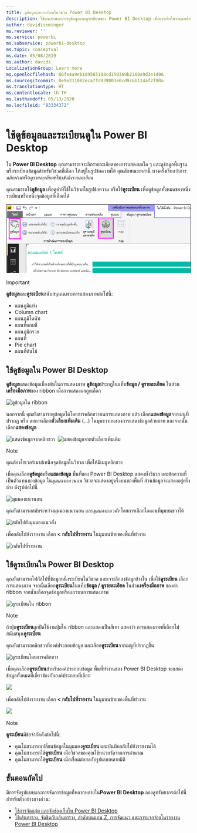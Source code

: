 ```yaml
---
title: ดูข้อมูลและระเบียนในวิชวล Power BI Desktop
description: ใช้คุณลักษณะการดูข้อมูลและดูระเบียนของ Power BI Desktop เพื่อเจาะลึกในรายละเอียด
author: davidiseminger
ms.reviewer: ''
ms.service: powerbi
ms.subservice: powerbi-desktop
ms.topic: conceptual
ms.date: 05/08/2019
ms.author: davidi
LocalizationGroup: Learn more
ms.openlocfilehash: 66fe4a9eb109565108cd150369b2260a9d3e1d06
ms.sourcegitcommit: 0e9e211082eca7fd939803e0cd9c6b114af2f90a
ms.translationtype: HT
ms.contentlocale: th-TH
ms.lasthandoff: 05/13/2020
ms.locfileid: "83334372"
---
```

# <a name="use-see-data-and-see-records-in-power-bi-desktop"></a>ใช้ดูข้อมูลและระเบียนดูใน Power BI Desktop
ใน **Power BI Desktop** คุณสามารถเจาะลึกรายละเอียดของการแสดงผลใด ๆ และดูข้อมูลพื้นฐานหรือระเบียนข้อมูลสำหรับวิชวลที่เลือก ให้อยู่ในรูปข้อความได้ คุณลักษณะเหล่านี้ บางครั้งเรียกว่าการ*คลิกผ่าน*หรือ*ดูรายละเอียด*หรือ*เข้าถึงรายละเอียด*

คุณสามารถใช้**ดูข้อมูล** เพื่อดูค่าที่ใช้ในวิชวลในรูปข้อความ หรือใช้**ดูระเบียน** เพื่อดูข้อมูลทั้งหมดของหนึ่งระเบียนหรือหนึ่งจุดข้อมูลที่เลือกได้ 

![ดูข้อมูล และ ดูระเบียน](media/desktop-see-data-see-records/see-data-record.png)

>[!IMPORTANT]
>**ดูข้อมูล**และ**ดูระเบียน**สนับสนุนเฉพาะการแสดงภาพต่อไปนี้:
>  - แผนภูมิแท่ง
>  - Column chart
>  - แผนภูมิโดนัท
>  - แผนที่แถบสี
>  - แผนภูมิกรวย
>  - แผนที่
>  - Pie chart
>  - แผนที่ต้นไม้

## <a name="use-see-data-in-power-bi-desktop"></a>ใช้ดูข้อมูลใน Power BI Desktop

**ดูข้อมูล**แสดงข้อมูลเบื้องต้นในการแสดงภาพ **ดูข้อมูล**ประกฏในแท็บ**ข้อมูล / ดูรายละเอียด** ในส่วน**เครื่องมือภาพ**ของ ribbon เมื่อการแสดงผลถูกเลือก

![ดูข้อมูลใน ribbon](media/desktop-see-data-see-records/see-data1.png)

นอกจากนี้ คุณยังสามารถดูข้อมูลได้โดยการคลิกขวาบนการแสดงภาพ แล้ว เลือก**แสดงข้อมูล**จากเมนูที่ปรากฏ หรือ ดยการเลือก**ตัวเลือกเพิ่มเติม** (...) ในมุมขวาบนของการแสดงข้อมูลด้วยภาพ และจากนั้นเลือก**แสดงข้อมูล**

![แสดงข้อมูลจากคลิกขวา](media/desktop-see-data-see-records/see-data2.png)&nbsp;&nbsp;![แสดงข้อมูลจากตัวเลือกเพิ่มเติม](media/desktop-see-data-see-records/see-data3.png)

> [!NOTE]
> คุณต้องโฮเวอร์เมาส์เหนือจุดข้อมูลในวิชวล เพื่อให้มีเมนูคลิกขวา

เมื่อคุณเลือก**ดูข้อมูล**หรือ**แสดงข้อมูล** พื้นที่ของ Power BI Desktop แสดงทั้งวิชวล และข้อความที่เป็นตัวแทนของข้อมูล ใน*มุมมองแนวนอน* วิชวลจะแสดงอยู่ครึ่งบนของพื้นที่ ส่วนข้อมูลจะแสดงอยู่ครึ่งล่าง ดังรูปต่อไปนี้ 

![มุมมองแนวนอน](media/desktop-see-data-see-records/see-data4a.png)

คุณยังสามารถสลับระหว่างมุมมองแนวนอน และ*มุมมองแนวตั้ง* โดยการเลือกไอคอนที่มุมบนขวาได้

![สลับไปยังมุมมองแนวตั้ง](media/desktop-see-data-see-records/see-data4.png)

เพื่อกลับไปยังรายงาน เลือก **< กลับไปที่รายงาน** ในมุมบนซ้ายของพื้นที่ทำงาน

![กลับไปที่รายงาน](media/desktop-see-data-see-records/see-data5.png)

## <a name="use-see-records-in-power-bi-desktop"></a>ใช้ดูระเบียนใน Power BI Desktop

คุณยังสามารถโฟกัสไปที่ข้อมูลหนึ่งระเบียนในวิชวล และเจาะลึกลงข้อมูลข้างใน เพื่อใช้**ดูระเบียน** เลือกการแสดงภาพ จากนั้นเลือก**ดูระเบียน**ในแท็บ**ข้อมูล / ดูรายละเอียด** ในส่วน**เครื่องมือภาพ** ของคำ ribbon จากนั้นเลือกจุดข้อมูลหรือแถวบนการแสดงภาพ 

![ดูระเบียนใน ribbon](media/desktop-see-data-see-records/see-record1.png)

> [!NOTE]
> ถ้าปุ่ม**ดูระเบียน**ถูกปิดใช้งานปุ่มใน ribbon และแสดงเป็นสีเทา แสดงว่า การแสดงภาพที่เลือกไม่สนับสนุน**ดูระเบียน**

คุณยังสามารถคลิกขวาที่องค์ประกอบข้อมูล และเลือก**ดูระเบียน**จากเมนูที่ปรากฏขึ้น

![ดูระเบียนโดยการคลิกขวา](media/desktop-see-data-see-records/see-record2.png)

เมื่อคุณเลือก**ดูระเบียน**สำหรับองค์ประกอบข้อมูล พื้นที่ทำงานของ Power BI Desktop จะแสดงข้อมูลทั้งหมดที่เกี่ยวข้องกับองค์ประกอบที่เลือก 

![](media/desktop-see-data-see-records/see-record3.png)

เพื่อกลับไปยังรายงาน เลือก **< กลับไปที่รายงาน** ในมุมบนซ้ายของพื้นที่ทำงาน

![](media/desktop-see-data-see-records/see-record4.png)

> [!NOTE]
>**ดูระเบียน**มีข้อจำกัดดังต่อไปนี้:
> - คุณไม่สามารถเปลี่ยนข้อมูลในมุมมอง**ดูระเบียน** และบันทึกกลับไปยังรายงานได้
> - คุณไม่สามารถใช้**ดูระเบียน** เมื่อวิชวลของคุณใช้หน่วยวัดจากการคำนวณ
> - คุณไม่สามารถใช้**ดูระเบียน** เมื่อเชื่อมต่อสดกับรูปแบบหลายมิติ

## <a name="next-steps"></a>ขั้นตอนถัดไป
มีการจัดรูปแบบและการจัดการข้อมูลที่หลากหลายใน**Power BI Desktop** ลองดูทรัพยากรต่อไปนี้สำหรับตัวอย่างบางส่วน:

* [ใช้การจัดกลุ่ม และจัดช่องเก็บใน Power BI Desktop](desktop-grouping-and-binning.md)
* [ใช้เส้นตาราง, จัดชิดกับเส้นตาราง, ลําดับบนแกน Z, การจัดแนว และการแจกจ่ายในรายงาน Power BI Desktop](desktop-gridlines-snap-to-grid.md)

